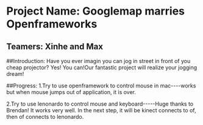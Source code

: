 # Project Name: Googlemap marries Openframeworks
## Teamers: Xinhe and Max
##Introduction:
Have you ever imagin you can jog in street in front of you cheap projector?
Yes! You can!Our fantastic project will realize your jogging dream!

##Progress:
1.Try to use openframework to control mouse in mac----works but when mouse jumps out of application, it is over.

2.Try to use lenonardo to control mouse and keyboard-----Huge thanks to Brendan! It works very well. In the next step, it will be kinect connects to of, then of connects to lenonardo.


